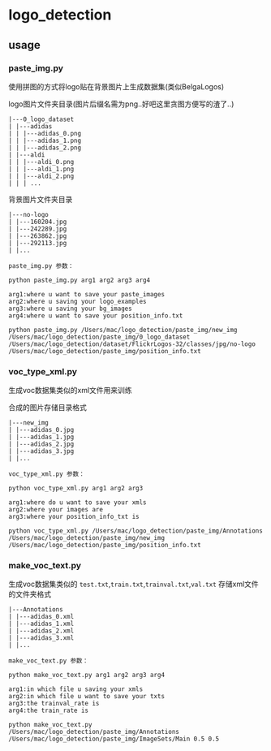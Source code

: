 # logo_detection
## usage
### paste_img.py
使用拼图的方式将logo贴在背景图片上生成数据集(类似BelgaLogos)

logo图片文件夹目录(图片后缀名需为png..好吧这里贪图方便写的渣了..)
```
|---0_logo_dataset
| |---adidas
| | |---adidas_0.png
| | |---adidas_1.png
| | |---adidas_2.png
| |---aldi
| | |---aldi_0.png
| | |---aldi_1.png
| | |---aldi_2.png
| | | ...
```
背景图片文件夹目录
```
|---no-logo
| |---160204.jpg
| |---242289.jpg
| |---263862.jpg
| |---292113.jpg
| |...
```

```
paste_img.py 参数：
```
```
python paste_img.py arg1 arg2 arg3 arg4

arg1:where u want to save your paste_images
arg2:where u saving your logo_examples
arg3:where u saving your bg_images
arg4:where u want to save your position_info.txt

python paste_img.py /Users/mac/logo_detection/paste_img/new_img /Users/mac/logo_detection/paste_img/0_logo_dataset /Users/mac/logo_detection/dataset/FlickrLogos-32/classes/jpg/no-logo /Users/mac/logo_detection/paste_img/position_info.txt
```

### voc_type_xml.py
生成voc数据集类似的xml文件用来训练

合成的图片存储目录格式
```
|---new_img
| |---adidas_0.jpg
| |---adidas_1.jpg
| |---adidas_2.jpg
| |---adidas_3.jpg
| |...
```
```
voc_type_xml.py 参数：
```
```
python voc_type_xml.py arg1 arg2 arg3

arg1:where do u want to save your xmls
arg2:where your images are
arg3:where your position_info_txt is

python voc_type_xml.py /Users/mac/logo_detection/paste_img/Annotations /Users/mac/logo_detection/paste_img/new_img /Users/mac/logo_detection/paste_img/position_info.txt
```
### make_voc_text.py
生成voc数据集类似的
```test.txt```,```train.txt```,```trainval.txt```,```val.txt```
存储xml文件的文件夹格式
```
|---Annotations
| |---adidas_0.xml
| |---adidas_1.xml
| |---adidas_2.xml
| |---adidas_3.xml
| |...
```
```
make_voc_text.py 参数：
```
```
python make_voc_text.py arg1 arg2 arg3 arg4

arg1:in which file u saving your xmls
arg2:in which file u want to save your txts
arg3:the trainval_rate is
arg4:the train_rate is

python make_voc_text.py /Users/mac/logo_detection/paste_img/Annotations /Users/mac/logo_detection/paste_img/ImageSets/Main 0.5 0.5
```
